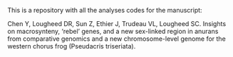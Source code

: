 This is a repository with all the analyses codes for the manuscript:

Chen Y, Lougheed DR, Sun Z, Ethier J, Trudeau VL, Lougheed SC. Insights on macrosynteny, ‘rebel’ genes, and a new sex-linked region in anurans from comparative genomics and a new chromosome-level genome for the western chorus frog (Pseudacris triseriata).
